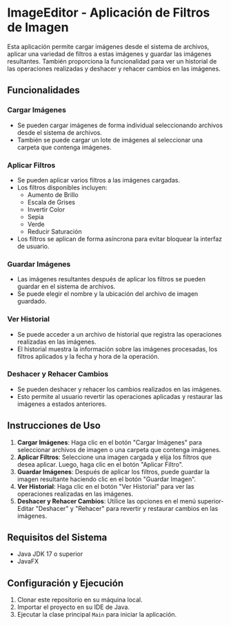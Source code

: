 # ImageEditor - Aplicación de Filtros de Imagen

Esta aplicación permite cargar imágenes desde el sistema de archivos, aplicar una variedad de filtros a estas imágenes y guardar las imágenes resultantes. También proporciona la funcionalidad para ver un historial de las operaciones realizadas y deshacer y rehacer cambios en las imágenes.

## Funcionalidades

### Cargar Imágenes
- Se pueden cargar imágenes de forma individual seleccionando archivos desde el sistema de archivos.
- También se puede cargar un lote de imágenes al seleccionar una carpeta que contenga imágenes.

### Aplicar Filtros
- Se pueden aplicar varios filtros a las imágenes cargadas.
- Los filtros disponibles incluyen:
  - Aumento de Brillo
  - Escala de Grises
  - Invertir Color
  - Sepia
  - Verde
  - Reducir Saturación
- Los filtros se aplican de forma asíncrona para evitar bloquear la interfaz de usuario.

### Guardar Imágenes
- Las imágenes resultantes después de aplicar los filtros se pueden guardar en el sistema de archivos.
- Se puede elegir el nombre y la ubicación del archivo de imagen guardado.

### Ver Historial
- Se puede acceder a un archivo de historial que registra las operaciones realizadas en las imágenes.
- El historial muestra la información sobre las imágenes procesadas, los filtros aplicados y la fecha y hora de la operación.

### Deshacer y Rehacer Cambios
- Se pueden deshacer y rehacer los cambios realizados en las imágenes.
- Esto permite al usuario revertir las operaciones aplicadas y restaurar las imágenes a estados anteriores.

## Instrucciones de Uso

1. **Cargar Imágenes**: Haga clic en el botón "Cargar Imágenes" para seleccionar archivos de imagen o una carpeta que contenga imágenes.
2. **Aplicar Filtros**: Seleccione una imagen cargada y elija los filtros que desea aplicar. Luego, haga clic en el botón "Aplicar Filtro".
3. **Guardar Imágenes**: Después de aplicar los filtros, puede guardar la imagen resultante haciendo clic en el botón "Guardar Imagen".
4. **Ver Historial**: Haga clic en el botón "Ver Historial" para ver las operaciones realizadas en las imágenes.
5. **Deshacer y Rehacer Cambios**: Utilice las opciones en el menú superior-Editar "Deshacer" y "Rehacer" para revertir y restaurar cambios en las imágenes.

## Requisitos del Sistema

- Java JDK 17 o superior
- JavaFX

## Configuración y Ejecución

1. Clonar este repositorio en su máquina local.
2. Importar el proyecto en su IDE de Java.
3. Ejecutar la clase principal `Main` para iniciar la aplicación.
